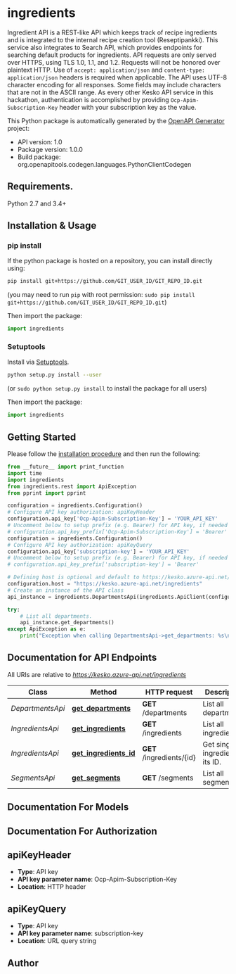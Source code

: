 # ingredients
Ingredient API is a REST-like API which keeps track of recipe ingredients and is integrated to the internal recipe creation tool (Reseptipankki). This service also integrates to Search API, which provides endpoints for searching default products for ingredients.    API requests are only served over HTTPS, using TLS 1.0, 1.1, and 1.2. Requests will not be honored over plaintext HTTP.    Use of `accept: application/json` and `content-type: application/json` headers is required when applicable.    The API uses UTF-8 character encoding for all responses. Some fields may include characters that are not in the ASCII range.    As every other Kesko API service in this hackathon, authentication is accomplished by providing `Ocp-Apim-Subscription-Key` header with your subscription key as the value.

This Python package is automatically generated by the [OpenAPI Generator](https://openapi-generator.tech) project:

- API version: 1.0
- Package version: 1.0.0
- Build package: org.openapitools.codegen.languages.PythonClientCodegen

## Requirements.

Python 2.7 and 3.4+

## Installation & Usage
### pip install

If the python package is hosted on a repository, you can install directly using:

```sh
pip install git+https://github.com/GIT_USER_ID/GIT_REPO_ID.git
```
(you may need to run `pip` with root permission: `sudo pip install git+https://github.com/GIT_USER_ID/GIT_REPO_ID.git`)

Then import the package:
```python
import ingredients 
```

### Setuptools

Install via [Setuptools](http://pypi.python.org/pypi/setuptools).

```sh
python setup.py install --user
```
(or `sudo python setup.py install` to install the package for all users)

Then import the package:
```python
import ingredients
```

## Getting Started

Please follow the [installation procedure](#installation--usage) and then run the following:

```python
from __future__ import print_function
import time
import ingredients
from ingredients.rest import ApiException
from pprint import pprint

configuration = ingredients.Configuration()
# Configure API key authorization: apiKeyHeader
configuration.api_key['Ocp-Apim-Subscription-Key'] = 'YOUR_API_KEY'
# Uncomment below to setup prefix (e.g. Bearer) for API key, if needed
# configuration.api_key_prefix['Ocp-Apim-Subscription-Key'] = 'Bearer'
configuration = ingredients.Configuration()
# Configure API key authorization: apiKeyQuery
configuration.api_key['subscription-key'] = 'YOUR_API_KEY'
# Uncomment below to setup prefix (e.g. Bearer) for API key, if needed
# configuration.api_key_prefix['subscription-key'] = 'Bearer'

# Defining host is optional and default to https://kesko.azure-api.net/ingredients
configuration.host = "https://kesko.azure-api.net/ingredients"
# Create an instance of the API class
api_instance = ingredients.DepartmentsApi(ingredients.ApiClient(configuration))

try:
    # List all departments.
    api_instance.get_departments()
except ApiException as e:
    print("Exception when calling DepartmentsApi->get_departments: %s\n" % e)

```

## Documentation for API Endpoints

All URIs are relative to *https://kesko.azure-api.net/ingredients*

Class | Method | HTTP request | Description
------------ | ------------- | ------------- | -------------
*DepartmentsApi* | [**get_departments**](docs/DepartmentsApi.md#get_departments) | **GET** /departments | List all departments.
*IngredientsApi* | [**get_ingredients**](docs/IngredientsApi.md#get_ingredients) | **GET** /ingredients | List all ingredients.
*IngredientsApi* | [**get_ingredients_id**](docs/IngredientsApi.md#get_ingredients_id) | **GET** /ingredients/{id} | Get single ingredient by its ID.
*SegmentsApi* | [**get_segments**](docs/SegmentsApi.md#get_segments) | **GET** /segments | List all segments


## Documentation For Models



## Documentation For Authorization


## apiKeyHeader

- **Type**: API key
- **API key parameter name**: Ocp-Apim-Subscription-Key
- **Location**: HTTP header


## apiKeyQuery

- **Type**: API key
- **API key parameter name**: subscription-key
- **Location**: URL query string


## Author




